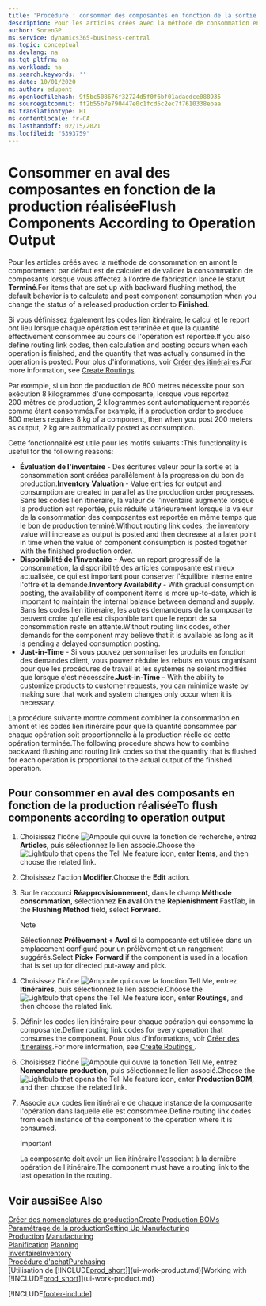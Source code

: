 ```yaml
---
title: 'Procédure : consommer des composantes en fonction de la sortie réalisée | Microsoft Docs'
description: Pour les articles créés avec la méthode de consommation en amont le comportement par défaut est de calculer et de valider la consommation de composants lorsque vous affectez à l'ordre de fabrication lancé le statut **Terminé**. Pour plus d'informations, voir Méthode consommation.
author: SorenGP
ms.service: dynamics365-business-central
ms.topic: conceptual
ms.devlang: na
ms.tgt_pltfrm: na
ms.workload: na
ms.search.keywords: ''
ms.date: 10/01/2020
ms.author: edupont
ms.openlocfilehash: 9f5bc508676f32724d5f0f6bf01adaedce088935
ms.sourcegitcommit: ff2b55b7e790447e0c1fcd5c2ec7f7610338ebaa
ms.translationtype: HT
ms.contentlocale: fr-CA
ms.lasthandoff: 02/15/2021
ms.locfileid: "5393759"
---
```

# <a name="flush-components-according-to-operation-output"></a><span data-ttu-id="36ac7-104">Consommer en aval des composantes en fonction de la production réalisée</span><span class="sxs-lookup"><span data-stu-id="36ac7-104">Flush Components According to Operation Output</span></span>
<span data-ttu-id="36ac7-105">Pour les articles créés avec la méthode de consommation en amont le comportement par défaut est de calculer et de valider la consommation de composants lorsque vous affectez à l'ordre de fabrication lancé le statut **Terminé**.</span><span class="sxs-lookup"><span data-stu-id="36ac7-105">For items that are set up with backward flushing method, the default behavior is to calculate and post component consumption when you change the status of a released production order to **Finished**.</span></span>  

<span data-ttu-id="36ac7-106">Si vous définissez également les codes lien itinéraire, le calcul et le report ont lieu lorsque chaque opération est terminée et que la quantité effectivement consommée au cours de l'opération est reportée.</span><span class="sxs-lookup"><span data-stu-id="36ac7-106">If you also define routing link codes, then calculation and posting occurs when each operation is finished, and the quantity that was actually consumed in the operation is posted.</span></span> <span data-ttu-id="36ac7-107">Pour plus d'informations, voir [Créer des itinéraires](production-how-to-create-routings.md).</span><span class="sxs-lookup"><span data-stu-id="36ac7-107">For more information, see [Create Routings](production-how-to-create-routings.md).</span></span>  

<span data-ttu-id="36ac7-108">Par exemple, si un bon de production de 800 mètres nécessite pour son exécution 8 kilogrammes d'une composante, lorsque vous reportez 200 mètres de production, 2 kilogrammes sont automatiquement reportés comme étant consommés.</span><span class="sxs-lookup"><span data-stu-id="36ac7-108">For example, if a production order to produce 800 meters requires 8 kg of a component, then when you post 200 meters as output, 2 kg are automatically posted as consumption.</span></span>  

<span data-ttu-id="36ac7-109">Cette fonctionnalité est utile pour les motifs suivants :</span><span class="sxs-lookup"><span data-stu-id="36ac7-109">This functionality is useful for the following reasons:</span></span>  

-   <span data-ttu-id="36ac7-110">**Évaluation de l'inventaire** - Des écritures valeur pour la sortie et la consommation sont créées parallèlement à la progression du bon de production.</span><span class="sxs-lookup"><span data-stu-id="36ac7-110">**Inventory Valuation** - Value entries for output and consumption are created in parallel as the production order progresses.</span></span> <span data-ttu-id="36ac7-111">Sans les codes lien itinéraire, la valeur de l'inventaire augmente lorsque la production est reportée, puis réduite ultérieurement lorsque la valeur de la consommation des composantes est reportée en même temps que le bon de production terminé.</span><span class="sxs-lookup"><span data-stu-id="36ac7-111">Without routing link codes, the inventory value will increase as output is posted and then decrease at a later point in time when the value of component consumption is posted together with the finished production order.</span></span>  
-   <span data-ttu-id="36ac7-112">**Disponibilité de l'inventaire** - Avec un report progressif de la consommation, la disponibilité des articles composante est mieux actualisée, ce qui est important pour conserver l'équilibre interne entre l'offre et la demande.</span><span class="sxs-lookup"><span data-stu-id="36ac7-112">**Inventory Availability** - With gradual consumption posting, the availability of component items is more up-to-date, which is important to maintain the internal balance between demand and supply.</span></span> <span data-ttu-id="36ac7-113">Sans les codes lien itinéraire, les autres demandeurs de la composante peuvent croire qu'elle est disponible tant que le report de sa consommation reste en attente.</span><span class="sxs-lookup"><span data-stu-id="36ac7-113">Without routing link codes, other demands for the component may believe that it is available as long as it is pending a delayed consumption posting.</span></span>  
-   <span data-ttu-id="36ac7-114">**Just-in-Time** - Si vous pouvez personnaliser les produits en fonction des demandes client, vous pouvez réduire les rebuts en vous organisant pour que les procédures de travail et les systèmes ne soient modifiés que lorsque c'est nécessaire.</span><span class="sxs-lookup"><span data-stu-id="36ac7-114">**Just-in-Time** – With the ability to customize products to customer requests, you can minimize waste by making sure that work and system changes only occur when it is necessary.</span></span>  

<span data-ttu-id="36ac7-115">La procédure suivante montre comment combiner la consommation en amont et les codes lien itinéraire pour que la quantité consommée par chaque opération soit proportionnelle à la production réelle de cette opération terminée.</span><span class="sxs-lookup"><span data-stu-id="36ac7-115">The following procedure shows how to combine backward flushing and routing link codes so that the quantity that is flushed for each operation is proportional to the actual output of the finished operation.</span></span>  

## <a name="to-flush-components-according-to-operation-output"></a><span data-ttu-id="36ac7-116">Pour consommer en aval des composants en fonction de la production réalisée</span><span class="sxs-lookup"><span data-stu-id="36ac7-116">To flush components according to operation output</span></span>  
1.  <span data-ttu-id="36ac7-117">Choisissez l'icône ![Ampoule qui ouvre la fonction de recherche](media/ui-search/search_small.png "Dites-moi ce que vous voulez faire"), entrez **Articles**, puis sélectionnez le lien associé.</span><span class="sxs-lookup"><span data-stu-id="36ac7-117">Choose the ![Lightbulb that opens the Tell Me feature](media/ui-search/search_small.png "Tell me what you want to do") icon, enter **Items**, and then choose the related link.</span></span>  
2.  <span data-ttu-id="36ac7-118">Choisissez l'action **Modifier**.</span><span class="sxs-lookup"><span data-stu-id="36ac7-118">Choose the **Edit** action.</span></span>  
3.  <span data-ttu-id="36ac7-119">Sur le raccourci **Réapprovisionnement**, dans le champ **Méthode consommation**, sélectionnez **En aval**.</span><span class="sxs-lookup"><span data-stu-id="36ac7-119">On the **Replenishment** FastTab, in the **Flushing Method** field, select **Forward**.</span></span>  

    > [!NOTE]  
    >  <span data-ttu-id="36ac7-120">Sélectionnez **Prélèvement + Aval** si la composante est utilisée dans un emplacement configuré pour un prélèvement et un rangement suggérés.</span><span class="sxs-lookup"><span data-stu-id="36ac7-120">Select **Pick+ Forward** if the component is used in a location that is set up for directed put-away and pick.</span></span>  

4.  <span data-ttu-id="36ac7-121">Choisissez l'icône ![Ampoule qui ouvre la fonction Tell Me](media/ui-search/search_small.png "Dites-moi ce que vous voulez faire"), entrez **Itinéraires**, puis sélectionnez le lien associé.</span><span class="sxs-lookup"><span data-stu-id="36ac7-121">Choose the ![Lightbulb that opens the Tell Me feature](media/ui-search/search_small.png "Tell me what you want to do") icon, enter **Routings**, and then choose the related link.</span></span>  
5.  <span data-ttu-id="36ac7-122">Définir les codes lien itinéraire pour chaque opération qui consomme la composante.</span><span class="sxs-lookup"><span data-stu-id="36ac7-122">Define routing link codes for every operation that consumes the component.</span></span> <span data-ttu-id="36ac7-123">Pour plus d'informations, voir [Créer des itinéraires](production-how-to-create-routings.md).</span><span class="sxs-lookup"><span data-stu-id="36ac7-123">For more information, see [Create Routings ](production-how-to-create-routings.md).</span></span>  
6.  <span data-ttu-id="36ac7-124">Choisissez l'icône ![Ampoule qui ouvre la fonction Tell Me](media/ui-search/search_small.png "Dites-moi ce que vous voulez faire"), entrez **Nomenclature production**, puis sélectionnez le lien associé.</span><span class="sxs-lookup"><span data-stu-id="36ac7-124">Choose the ![Lightbulb that opens the Tell Me feature](media/ui-search/search_small.png "Tell me what you want to do") icon, enter **Production BOM**, and then choose the related link.</span></span>  
7.  <span data-ttu-id="36ac7-125">Associe aux codes lien itinéraire de chaque instance de la composante l'opération dans laquelle elle est consommée.</span><span class="sxs-lookup"><span data-stu-id="36ac7-125">Define routing link codes from each instance of the component to the operation where it is consumed.</span></span>

    > [!IMPORTANT]  
    >  <span data-ttu-id="36ac7-126">La composante doit avoir un lien itinéraire l'associant à la dernière opération de l'itinéraire.</span><span class="sxs-lookup"><span data-stu-id="36ac7-126">The component must have a routing link to the last operation in the routing.</span></span>  

## <a name="see-also"></a><span data-ttu-id="36ac7-127">Voir aussi</span><span class="sxs-lookup"><span data-stu-id="36ac7-127">See Also</span></span>  
[<span data-ttu-id="36ac7-128">Créer des nomenclatures de production</span><span class="sxs-lookup"><span data-stu-id="36ac7-128">Create Production BOMs</span></span>](production-how-to-create-production-boms.md)  
[<span data-ttu-id="36ac7-129">Paramétrage de la production</span><span class="sxs-lookup"><span data-stu-id="36ac7-129">Setting Up Manufacturing</span></span>](production-configure-production-processes.md)  
<span data-ttu-id="36ac7-130">[Production](production-manage-manufacturing.md)  </span><span class="sxs-lookup"><span data-stu-id="36ac7-130">[Manufacturing](production-manage-manufacturing.md)  </span></span>  
<span data-ttu-id="36ac7-131">[Planification](production-planning.md) </span><span class="sxs-lookup"><span data-stu-id="36ac7-131">[Planning](production-planning.md) </span></span>  
[<span data-ttu-id="36ac7-132">Inventaire</span><span class="sxs-lookup"><span data-stu-id="36ac7-132">Inventory</span></span>](inventory-manage-inventory.md)  
[<span data-ttu-id="36ac7-133">Procédure d'achat</span><span class="sxs-lookup"><span data-stu-id="36ac7-133">Purchasing</span></span>](purchasing-manage-purchasing.md)  
<span data-ttu-id="36ac7-134">[Utilisation de [!INCLUDE[prod_short](includes/prod_short.md)]](ui-work-product.md)</span><span class="sxs-lookup"><span data-stu-id="36ac7-134">[Working with [!INCLUDE[prod_short](includes/prod_short.md)]](ui-work-product.md)</span></span>


[!INCLUDE[footer-include](includes/footer-banner.md)]